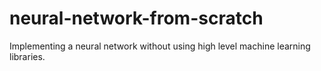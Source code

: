 # neural-network-from-scratch
Implementing a neural network without using high level machine learning libraries.
